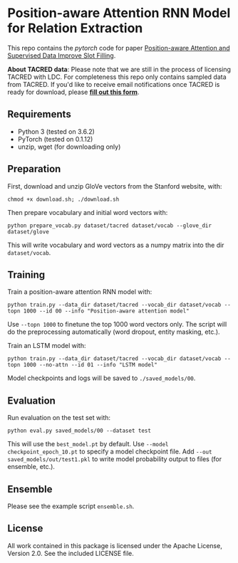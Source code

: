 Position-aware Attention RNN Model for Relation Extraction
=========================

This repo contains the *pytorch* code for paper [Position-aware Attention and Supervised Data Improve Slot Filling](https://nlp.stanford.edu/pubs/zhang2017tacred.pdf).

**About TACRED data**: Please note that we are still in the process of licensing TACRED with LDC. For completeness this repo only contains sampled data from TACRED. If you'd like to receive email notifications once TACRED is ready for download, please [**fill out this form**](https://goo.gl/forms/nO70omzVyRNbDXt53).

## Requirements

- Python 3 (tested on 3.6.2)
- PyTorch (tested on 0.1.12)
- unzip, wget (for downloading only)

## Preparation

First, download and unzip GloVe vectors from the Stanford website, with:
```
chmod +x download.sh; ./download.sh
```

Then prepare vocabulary and initial word vectors with:
```
python prepare_vocab.py dataset/tacred dataset/vocab --glove_dir dataset/glove
```

This will write vocabulary and word vectors as a numpy matrix into the dir `dataset/vocab`.

## Training

Train a position-aware attention RNN model with:
```
python train.py --data_dir dataset/tacred --vocab_dir dataset/vocab --topn 1000 --id 00 --info "Position-aware attention model"
```

Use `--topn 1000` to finetune the top 1000 word vectors only. The script will do the preprocessing automatically (word dropout, entity masking, etc.).

Train an LSTM model with:
```
python train.py --data_dir dataset/tacred --vocab_dir dataset/vocab --topn 1000 --no-attn --id 01 --info "LSTM model"
```

Model checkpoints and logs will be saved to `./saved_models/00`.

## Evaluation

Run evaluation on the test set with:
```
python eval.py saved_models/00 --dataset test
```

This will use the `best_model.pt` by default. Use `--model checkpoint_epoch_10.pt` to specify a model checkpoint file. Add `--out saved_models/out/test1.pkl` to write model probability output to files (for ensemble, etc.).

## Ensemble

Please see the example script `ensemble.sh`.

## License

All work contained in this package is licensed under the Apache License, Version 2.0. See the included LICENSE file.
